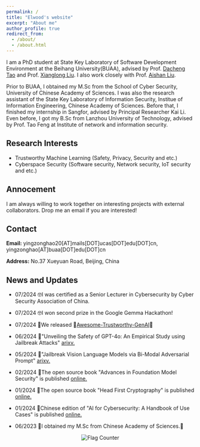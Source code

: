 ```yaml
---
permalink: /
title: "Elwood's website"
excerpt: "About me"
author_profile: true
redirect_from: 
  - /about/
  - /about.html
---
```

I am a PhD student at State Key Laboratory of Software Development Environment at the Beihang University(BUAA), advised by Prof. [Dacheng Tao](https://scholar.google.com/citations?user=RwlJNLcAAAAJ&hl=en) and Prof. [Xianglong Liu](https://xlliu-beihang.github.io/). I also work closely with Prof. [Aishan Liu](https://liuaishan.github.io/).

Prior to BUAA, I obtained my M.Sc from the School of Cyber Security, University of Chinese Academy of Sciences. I was also the research assistant of the State Key Laboratory of Information Security, Institue of Information Engineering, Chinese Academy of Sciences. Before that, I finished my internship in Sangfor, advised by Principal Researcher Kai Li. Even before, I got my B.Sc from Lanzhou University of Technology, advised by Prof. Tao Feng at Institute of network and information security.


## Research Interests
* Trustworthy Machine Learning (Safety, Privacy, Security and etc.)
* Cyberspace Security (Software security, Network security, IoT security and etc.)


## Annocement
I am always willing to work together on interesting projects with external collaborators. Drop me an email if you are interested!

## Contact
**Email:** yingzonghao20[AT]mails[DOT]ucas[DOT]edu[DOT]cn, yingzonghao[AT]buaa[DOT]edu[DOT]cn

**Address:** No.37 Xueyuan Road, Beijing, China

## News and Updates
* 07/2024 🤓I was certified as a Senior Lecturer in Cybersecurity by Cyber Security Association of China.

* 07/2024 🤓I won second prize in the Google Gemma Hackathon!

* 07/2024 🥳We released 🤗[Awesome-Trustworthy-GenAI](https://github.com/NY1024/Awesome-Trustworthy-GenAI)🤗

* 06/2024 📜"Unveiling the Safety of GPT-4o: An Empirical Study using Jailbreak Attacks" [arixv.]([https://elwood.gitbook.io/foundation-model-sec/](https://arxiv.org/abs/2406.06302))

* 05/2024 📜"Jailbreak Vision Language Models via Bi-Modal Adversarial Prompt" [arixv.]([https://elwood.gitbook.io/head-first-cryptography/](https://arxiv.org/abs/2406.04031))

* 02/2024 📖The open source book "Advances in Foundation Model Security" is published [online.](https://elwood.gitbook.io/foundation-model-sec/)

* 01/2024 📖The open source book "Head First Cryptography" is published [online.](https://elwood.gitbook.io/head-first-cryptography/)

* 01/2024 📖Chinese edition of "AI for Cybersecurity: A Handbook of Use Cases" is published [online.](https://elwood.gitbook.io/ai-for-cybersecurity)

* 06/2023 🎉I obtained my M.Sc from Chinese Academy of Sciences.🎉
  

<a href="https://info.flagcounter.com/ucN2" style="display: block; text-align: center;">
  <img src="https://s01.flagcounter.com/map/ucN2/size_s/txt_000000/border_CCCCCC/pageviews_0/viewers_0/flags_0/" alt="Flag Counter" border="0" style="display: inline-block;">
</a>


